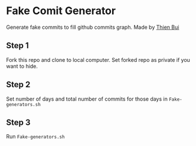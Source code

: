 # Fake Comit Generator

Generate fake commits to fill github commits graph. Made by [Thien Bui](https://github.com/ducthienbui97)

## Step 1

Fork this repo and clone to local computer. Set forked repo as private if you want to hide.

## Step 2

Set number of days and total number of commits for those days in ``Fake-generators.sh``

## Step 3

Run ``Fake-generators.sh``
